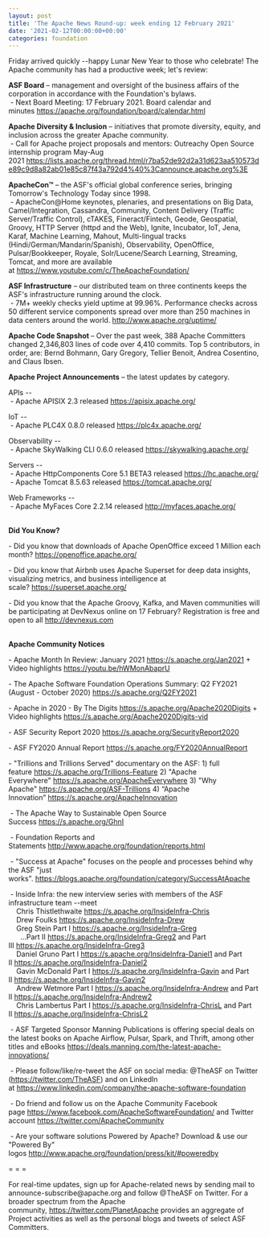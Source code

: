 ```yaml
---
layout: post
title: 'The Apache News Round-up: week ending 12 February 2021'
date: '2021-02-12T00:00:00+00:00'
categories: foundation
---
```

<p>Friday arrived quickly --happy Lunar New Year to those who celebrate! The Apache community has had a productive week; let's review:</p><p><span style="font-weight: 700;">ASF Board</span>&nbsp;– management and oversight of the business affairs of the corporation in accordance with the Foundation's bylaws.&nbsp;<br>&nbsp;- Next Board Meeting: 17 February 2021. Board calendar and minutes&nbsp;<a href="https://apache.org/foundation/board/calendar.html" target="_blank">https://apache.org/foundation/board/calendar.html</a></p><p></p><p><b>Apache Diversity &amp; Inclusion</b>&nbsp;– initiatives that promote diversity, equity, and inclusion across the greater Apache community.<br>&nbsp;-&nbsp;Call for Apache project proposals and mentors: Outreachy Open Source internship program May-Aug 2021&nbsp;<a href="https://lists.apache.org/thread.html/r7ba52de92d2a31d623aa510573de89c9d8a82ab01e85c87f43a792d4%40%3Cannounce.apache.org%3E" target="_blank">https://lists.apache.org/thread.html/r7ba52de92d2a31d623aa510573de89c9d8a82ab01e85c87f43a792d4%40%3Cannounce.apache.org%3E</a></p><p><span style="font-weight: 700;">ApacheCon™</span>&nbsp;– the ASF's official global conference series, bringing Tomorrow's Technology Today since 1998.<br>&nbsp;- ApacheCon@Home keynotes, plenaries, and presentations on Big Data, Camel/Integration, Cassandra, Community, Content Delivery (Traffic Server/Traffic Control), cTAKES, Fineract/Fintech, Geode, Geospatial, Groovy, HTTP Server (httpd and the Web), Ignite, Incubator, IoT, Jena, Karaf, Machine Learning, Mahout, Multi-lingual tracks (Hindi/German/Mandarin/Spanish), Observability, OpenOffice, Pulsar/Bookkeeper, Royale, Solr/Lucene/Search Learning, Streaming, Tomcat, and more are available at&nbsp;<a href="https://www.youtube.com/c/TheApacheFoundation/" target="_blank" style="background-color: rgb(255, 255, 255);">https://www.youtube.com/c/TheApacheFoundation/</a>&nbsp;&nbsp;</p><p><span style="font-weight: 700;">ASF Infrastructure</span>&nbsp;– our distributed team on three continents keeps the ASF's infrastructure running around the clock.<br>&nbsp;- 7M+ weekly checks yield uptime at 99.96%. Performance checks across 50 different service components spread over more than 250 machines in data centers around the world.&nbsp;<a href="http://www.apache.org/uptime/" target="_blank">http://www.apache.org/uptime/</a><br></p><p><span style="font-weight: 700;">Apache Code Snapshot&nbsp;</span>– Over the past week, 388 Apache Committers changed 2,346,803 lines of code over 4,410 commits.&nbsp;Top 5 contributors, in order, are: Bernd Bohmann, Gary Gregory, Tellier Benoit, Andrea Cosentino, and Claus Ibsen.</p><p><span style="font-weight: 700;">Apache Project Announcements</span>&nbsp;– the latest updates by category.</p><p>APIs --<br>&nbsp;- Apache APISIX 2.3 released <a href="https://apisix.apache.org/" target="_blank">https://apisix.apache.org/</a></p><p>IoT --<br>&nbsp;-&nbsp;Apache PLC4X 0.8.0 released&nbsp;<a href="https://plc4x.apache.org/" target="_blank" style="background-color: rgb(255, 255, 255);">https://plc4x.apache.org/</a></p><p>Observability --<br>&nbsp;-&nbsp;Apache SkyWalking CLI 0.6.0 released&nbsp;<a href="https://skywalking.apache.org/" target="_blank">https://skywalking.apache.org/</a></p><p>Servers --<br>&nbsp;-&nbsp;Apache HttpComponents Core 5.1 BETA3 released <a href="https://hc.apache.org/" target="_blank">https://hc.apache.org/</a><a href="https://hc.apache.org/" target="_blank" style="background-color: rgb(255, 255, 255);"></a><br>&nbsp;- Apache Tomcat 8.5.63 released&nbsp;<a href="https://tomcat.apache.org/" rel="noreferrer" target="_blank" data-saferedirecturl="https://www.google.com/url?q=https://tomcat.apache.org/&amp;source=gmail&amp;ust=1612539140209000&amp;usg=AFQjCNFTmIGe9eCu70Obioj3WjycbzUvag" style="background-color: rgb(255, 255, 255);">https://<span class="il">tomcat</span>.apache.org/</a></p><p></p><p>Web Frameworks --<br>&nbsp;- Apache&nbsp;<span class="il">MyFaces</span>&nbsp;Core 2.2.14 released&nbsp;<a href="http://myfaces.apache.org/" rel="noreferrer" target="_blank" data-saferedirecturl="https://www.google.com/url?q=http://myfaces.apache.org/&amp;source=gmail&amp;ust=1612539669801000&amp;usg=AFQjCNH6ktZJ3II6rdysrB1F29tyWFo7zA">http://<span class="il">myfaces</span>.apache.org/</a>&nbsp;</p><p><span style="font-weight: 700;"><br>Did You Know?</span></p><p>- Did you know that downloads of Apache OpenOffice exceed 1 Million each month?&nbsp;<a href="https://openoffice.apache.org/" target="_blank" style="background-color: rgb(255, 255, 255);">https://openoffice.apache.org/</a><br></p><p>- Did you know that Airbnb uses Apache Superset for deep data insights, visualizing metrics, and business intelligence at scale?&nbsp;<a href="https://superset.apache.org/" target="_blank">https://superset.apache.org/</a></p><p>- Did you know that the Apache Groovy, Kafka, and Maven communities will be participating at DevNexus online on 17 February? Registration is free and open to all <a href="http://devnexus.com" target="_blank">http://devnexus.com</a></p><p><span style="font-weight: 700;"><br>Apache Community Notices</span></p><p>- Apache Month In Review: January 2021 <a href="https://s.apache.org/Jan2021" target="_blank">https://s.apache.org/Jan2021</a> + Video highlights <a href="https://youtu.be/hWMonAbaprU" target="_blank">https://youtu.be/hWMonAbaprU</a></p><p>- The Apache Software Foundation Operations Summary: Q2 FY2021 (August - October 2020) <a href="https://s.apache.org/Q2FY2021" target="_blank" style="background-color: rgb(255, 255, 255);">https://s.apache.org/Q2FY2021</a><br></p><p>- Apache in 2020 - By The Digits&nbsp;<font color="#337ab7"><a href="https://s.apache.org/Apache2020Digits" target="_blank">https://s.apache.org/Apache2020Digits</a>&nbsp;</font>+ Video highlights&nbsp;<a href="https://s.apache.org/Apache2020Digits-vid" target="_blank">https://s.apache.org/Apache2020Digits-vid</a></p><p>- ASF Security Report 2020&nbsp;<a href="https://s.apache.org/SecurityReport2020" rel="noreferrer" target="_blank" data-saferedirecturl="https://www.google.com/url?q=https://s.apache.org/SecurityReport2020&amp;source=gmail&amp;ust=1611922802980000&amp;usg=AFQjCNGTzHseupSUQkIdwNUJIMAY8su31w" style="background-color: rgb(255, 255, 255);">https://s.apache.org/SecurityR<wbr>eport2020</a><br></p><p>- ASF FY2020 Annual Report&nbsp;<a href="https://s.apache.org/FY2020AnnualReport" target="_blank" style="background-color: rgb(255, 255, 255);">https://s.apache.org/FY2020AnnualReport</a><br></p><p>- "Trillions and Trillions Served" documentary on the ASF: 1) full feature&nbsp;<a href="https://s.apache.org/Trillions-Feature" target="_blank">https://s.apache.org/Trillions-Feature</a>&nbsp;2) "Apache Everywhere"&nbsp;<a href="https://s.apache.org/ApacheEverywhere" target="_blank">https://s.apache.org/ApacheEverywhere</a>&nbsp;3) "Why Apache"&nbsp;<a href="https://s.apache.org/ASF-Trillions" target="_blank">https://s.apache.org/ASF-Trillions</a>&nbsp;4)&nbsp;“Apache Innovation”&nbsp;<a href="https://s.apache.org/ApacheInnovation" target="_blank">https://s.apache.org/ApacheInnovation</a>&nbsp;</p><p>&nbsp;- The Apache Way to Sustainable Open Source Success&nbsp;<a href="https://s.apache.org/GhnI" style="background-color: rgb(255, 255, 255);">https://s.apache.org/GhnI</a><br></p><p>&nbsp;- Foundation Reports and Statements&nbsp;<a href="http://www.apache.org/foundation/reports.html" target="_blank">http://www.apache.org/foundation/reports.html</a><br></p><p>&nbsp;- "Success at Apache" focuses on the people and processes behind why the ASF "just works".&nbsp;<a href="https://blogs.apache.org/foundation/category/SuccessAtApache" target="_blank">https://blogs.apache.org/foundation/category/SuccessAtApache</a><br></p><div><p>&nbsp;- Inside Infra: the new interview series with members of the ASF infrastructure team --meet&nbsp;<br>&nbsp; &nbsp; Chris Thistlethwaite&nbsp;<a href="https://s.apache.org/InsideInfra-Chris" target="_blank">https://s.apache.org/InsideInfra-Chris</a><br>&nbsp; &nbsp; Drew Foulks&nbsp;<a href="https://s.apache.org/InsideInfra-Drew" rel="noreferrer" target="_blank" data-saferedirecturl="https://www.google.com/url?q=https://s.apache.org/InsideInfra-Drew&amp;source=gmail&amp;ust=1588339104628000&amp;usg=AFQjCNF9dVEn48pV7o9HBG14sP9uprU8Xw">https://s.apache.org/InsideInf<wbr>ra-Drew</a><br>&nbsp; &nbsp; Greg Stein Part I&nbsp;<a href="https://s.apache.org/InsideInfra-Greg" target="_blank">https://s.apache.org/InsideInfra-Greg</a><br>&nbsp; &nbsp; &nbsp; ...Part II&nbsp;<a href="https://s.apache.org/InsideInfra-Greg2" target="_blank">https://s.apache.org/InsideInfra-Greg2</a>&nbsp;and Part III&nbsp;<a href="https://s.apache.org/InsideInfra-Greg3" target="_blank">https://s.apache.org/InsideInfra-Greg3</a><br>&nbsp; &nbsp; Daniel Gruno Part I&nbsp;<a href="https://s.apache.org/InsideInfra-Daniel1" target="_blank">https://s.apache.org/InsideInfra-Daniel1</a>&nbsp;and Part II&nbsp;<a href="https://s.apache.org/InsideInfra-Daniel2" target="_blank">https://s.apache.org/InsideInfra-Daniel2</a><br>&nbsp;&nbsp;&nbsp; Gavin McDonald Part I&nbsp;<a href="https://s.apache.org/InsideInfra-Gavin" target="_blank">https://s.apache.org/InsideInfra-Gavin</a>&nbsp;and Part II&nbsp;<a href="https://s.apache.org/InsideInfra-Gavin2" target="_blank">https://s.apache.org/InsideInfra-Gavin2</a><br>&nbsp;&nbsp;&nbsp; Andrew Wetmore Part I&nbsp;<a href="https://s.apache.org/InsideInfra-Andrew" target="_blank">https://s.apache.org/InsideInfra-Andrew</a>&nbsp;and Part II&nbsp;<a href="https://s.apache.org/InsideInfra-Andrew2" target="_blank">https://s.apache.org/InsideInfra-Andrew2</a><br>&nbsp; &nbsp; Chris Lambertus Part I&nbsp;<a href="https://s.apache.org/InsideInfra-ChrisL" rel="noreferrer" target="_blank" data-saferedirecturl="https://www.google.com/url?q=https://s.apache.org/InsideInfra-ChrisL&amp;source=gmail&amp;ust=1610728495699000&amp;usg=AFQjCNGJOd0cCF_G1Wbr7dcZEq2aymMGKw" style="background-color: rgb(255, 255, 255);">https://s.apache.org/InsideInf<wbr>ra-ChrisL</a>&nbsp;and Part II&nbsp;<a href="https://s.apache.org/InsideInfra-ChrisL2" target="_blank">https://s.apache.org/InsideInfra-ChrisL2</a></p></div><div><p>&nbsp;- ASF Targeted Sponsor Manning Publications is offering special deals on the latest books on Apache Airflow, Pulsar, Spark, and Thrift, among other titles and eBooks&nbsp;<a href="https://deals.manning.com/the-latest-apache-innovations/" target="_blank">https://deals.manning.com/the-latest-apache-innovations/</a></p><p>&nbsp;- Please follow/like/re-tweet the ASF on social media: @TheASF on Twitter (<a href="https://twitter.com/TheASF">https://twitter.com/TheASF</a>) and on LinkedIn at&nbsp;<a href="https://www.linkedin.com/company/the-apache-software-foundation">https://www.linkedin.com/company/the-apache-software-foundation</a></p><p>&nbsp;- Do friend and follow us on the Apache Community Facebook page&nbsp;<a href="https://www.facebook.com/ApacheSoftwareFoundation/">https://www.facebook.com/ApacheSoftwareFoundation/</a>&nbsp;and Twitter account&nbsp;<a href="https://twitter.com/ApacheCommunity">https://twitter.com/ApacheCommunity</a></p></div><div>&nbsp;- Are your software solutions Powered by Apache? Download &amp; use our "Powered By" logos&nbsp;<a href="http://www.apache.org/foundation/press/kit/#poweredby" target="_blank">http://www.apache.org/foundation/press/kit/#poweredby</a><br></div><p><span class="LrzXr"></span><span class="LrzXr"></span></p><div><p>= = =</p><p>For real-time updates, sign up for Apache-related news by sending mail to announce-subscribe@apache.org and follow @TheASF on Twitter. For a broader spectrum from the Apache community,&nbsp;<a href="https://twitter.com/PlanetApache">https://twitter.com/PlanetApache</a>&nbsp;provides an aggregate of Project activities as well as the personal blogs and tweets of select ASF Committers.</p></div>
